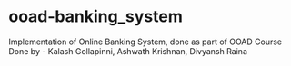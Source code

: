 # ooad-banking_system
Implementation of Online Banking System, done as part of OOAD Course
Done by - Kalash Gollapinni, Ashwath Krishnan, Divyansh Raina

